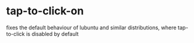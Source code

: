 # tap-to-click-on
fixes the default behaviour of lubuntu and similar distributions, where tap-to-click is disabled by default
